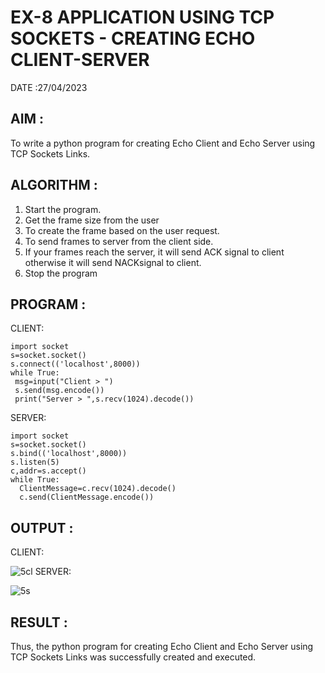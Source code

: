 # EX-8 APPLICATION USING TCP SOCKETS - CREATING ECHO CLIENT-SERVER

DATE :27/04/2023

## AIM :
To write a python program for creating Echo Client and Echo Server using TCP
Sockets Links.

## ALGORITHM :
1. Start the program.
2. Get the frame size from the user
3. To create the frame based on the user request.
4. To send frames to server from the client side.
5. If your frames reach the server, it will send ACK signal to client otherwise it will
send NACKsignal to client.
6. Stop the program

## PROGRAM :
CLIENT:
```
import socket
s=socket.socket()
s.connect(('localhost',8000))
while True:
 msg=input("Client > ")
 s.send(msg.encode())
 print("Server > ",s.recv(1024).decode())
 ```
 SERVER:
 ```
 import socket
 s=socket.socket()
 s.bind(('localhost',8000))
 s.listen(5)
 c,addr=s.accept()
 while True:
   ClientMessage=c.recv(1024).decode()
   c.send(ClientMessage.encode())
  ```
## OUTPUT :
CLIENT:

![5cl](https://github.com/Vanisha0609/EX-8/assets/119104009/055a2dbf-fb90-4fe2-beaa-256e255b88bb)
SERVER:

![5s](https://github.com/Vanisha0609/EX-8/assets/119104009/66674ebd-c1ae-4d36-88ca-64b4f2347278)

## RESULT :
Thus, the python program for creating Echo Client and Echo Server using TCP Sockets Links 
was successfully created and executed.
